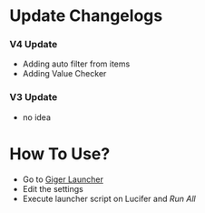 # Update Changelogs

### V4 Update

- Adding auto filter from items
- Adding Value Checker

### V3 Update

- no idea

# How To Use?

- Go to [Giger Launcher](https://raw.githubusercontent.com/izuye/lusifir/main/geger/giger-launcher.lua)
- Edit the settings
- Execute launcher script on Lucifer and _Run All_
